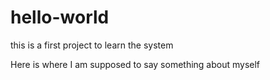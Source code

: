 # hello-world
this is a first project to learn the system

Here is where I am supposed to say something about myself
